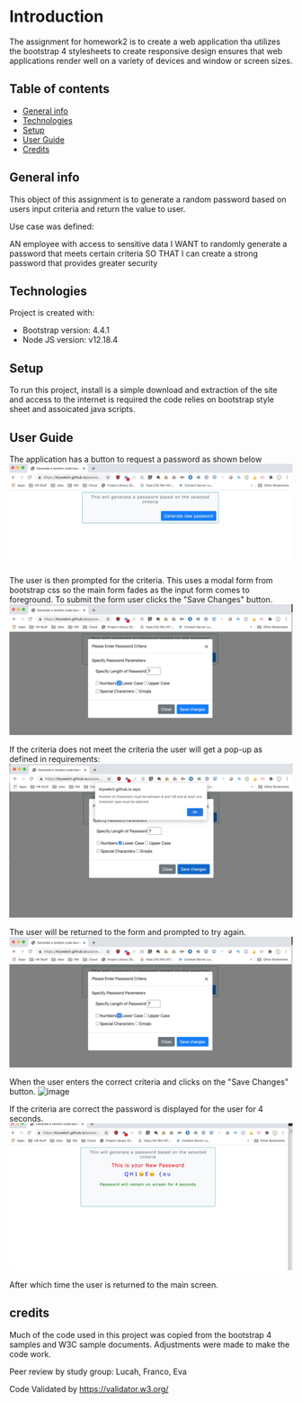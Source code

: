 # Introduction
The assignment for homework2 is to create a web application tha utilizes the bootstrap 4 stylesheets to create responsive design ensures that web applications render well on a variety of devices and window or screen sizes.

## Table of contents
* [General info](#general-info)
* [Technologies](#technologies)
* [Setup](#setup)
* [User Guide](#user-guide)
* [Credits](#credits)


## General info
This object of this assignment is to generate a random password 
based on users input criteria and return the value to user. 

Use case was defined:

AN employee with access to sensitive data
I WANT to randomly generate a password that meets certain criteria
SO THAT I can create a strong password that provides greater security

	
## Technologies
Project is created with:
* Bootstrap version: 4.4.1
* Node JS version: v12.18.4
	
## Setup
To run this project, install is a simple download and extraction of the site and access to the internet is required 
the code relies on bootstrap style sheet and assoicated java scripts.

## User Guide
The application has a button to request a password as shown below
![image](./assets/images/main_pw_gen.jpg)

The user is then prompted for the criteria. This uses a modal form from bootstrap css so the main form fades 
as the input form comes to foreground. To submit the form user clicks the "Save Changes" button.
![image](./assets/images/Failed_criteria.jpg)

If the criteria does not meet the criteria the user will get a pop-up as defined in requirements:
![image](./assets/images/Failed-popup.jpg)

The user will be returned to the form and prompted to try again.
![image](./assets/images/Failed_criteria.jpg)

When the user enters the correct criteria and clicks on the "Save Changes" button.
![image](./assets/images/Meet-criteria.jpg)

If the criteria are correct the password is displayed for the user for 4 seconds.
![image](./assets/images/show-pw.jpg)

After which time the user is returned to the main screen.


## credits
Much of the code used in this project was copied from the bootstrap 4 samples and W3C 
sample documents. Adjustments were made to make the code work.

Peer review by study group: Lucah, Franco, Eva

Code Validated by https://validator.w3.org/









